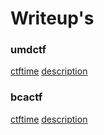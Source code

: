 # Writeup's

### umdctf
[ctftime](https://ctftime.org/event/1288)
[description](./bcactf/README.md)

### bcactf
[ctftime](https://ctftime.org/event/1369)
[description](umdctf/README.md)
